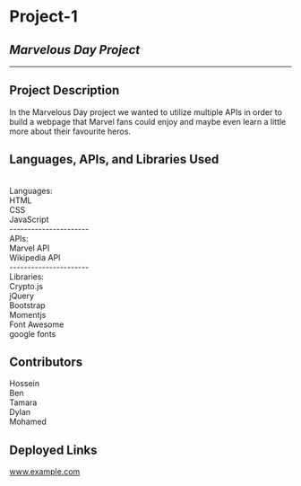 # Project-1
## *Marvelous Day Project*
------------------------------
## Project Description
In the Marvelous Day project we wanted to utilize multiple APIs in order to build a webpage that 
Marvel fans could enjoy and maybe even learn a little more about their favourite heros.

## Languages, APIs, and Libraries Used
</br>
Languages:
</br>HTML
</br>CSS
</br>JavaScript
</br>----------------------
</br>
APIs:
</br>Marvel API
</br>Wikipedia API
</br>----------------------
</br>
Libraries:
</br>Crypto.js
</br>jQuery
</br>Bootstrap
</br>Momentjs
</br>Font Awesome
</br>google fonts

## Contributors
Hossein
</br>Ben
</br>Tamara
</br>Dylan
</br>Mohamed

## Deployed Links
www.example.com